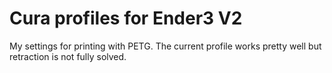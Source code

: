 # Cura profiles for Ender3 V2

My settings for printing with PETG. The current profile works pretty well but retraction is not fully solved. 
